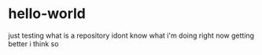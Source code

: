 # hello-world
just testing what is a repository
idont know what i'm doing right now
getting better i think so

